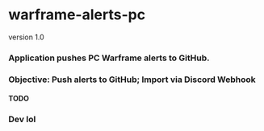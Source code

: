 # warframe-alerts-pc
version 1.0

### Application pushes PC Warframe alerts to GitHub.
### Objective: Push alerts to GitHub; Import via Discord Webhook

#### TODO
### Dev lol

